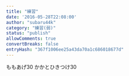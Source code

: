 ```yaml
---
title: "練習"
date: '2016-05-28T22:08:00'
author: "subaru44k"
category: "練習(弱)"
status: "publish"
allowComments: true
convertBreaks: false
entryHash: "367f1006ee25a43da70a1c686018677d"
---
```

ももあげ30
かかとひきつけ30
